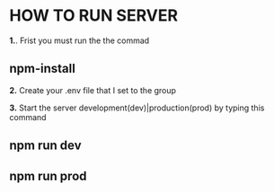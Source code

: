 # HOW TO RUN SERVER

**1.**. Frist you must run the the commad

## npm-install

**2.** Create your .env file that I set to the group

**3.** Start the server development(dev)|production(prod) by typing this command

## npm run dev

## npm run prod
